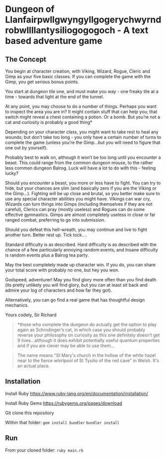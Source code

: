 # Dungeon of Llanfairpwllgwyngyllgogerychwyrndrobwllllantysiliogogogoch - A text based adventure game

## The Concept

You begin at character creation, with Viking, Wizard, Rogue, Cleric and Gimp as your five basic classes. If you can complete the game with the Gimp, you get serious bonus points.

You start at dungeon tile one, and must make you way - one freaky tile at a time - towards that light at the end of the tunnel.

At any point, you may choose to do a number of things. Perhaps you want to inspect the area you are in? It might contain stuff that can help you; that switch might reveal a chest containing a potion. Or a bomb. But you’re not a cat and curiosity is probably a good thing*

Depending on your character class, you might want to take rest to heal any wounds; but don’t take too long - you only have a certain number of turns to complete the game (unless you’re the Gimp...but you will need to figure that one out by yourself).

Probably best to walk on, although it won’t be too long until you encounter a beast. This could range from the common dungeon mouse, to the rather less common dungeon Balrog. Luck will have a lot to do with this - feeling lucky?

Should you encounter a beast, you more or less have to fight. You can try to hide, but your chances are slim (and basically zero if you are the Viking or the Gimp...). Fighting will be up close and brutal, so you better make sure to use any special character abilities you might have. Vikings can war cry, Wizards can turn things into Gimps (including themselves if they are not careful), Clerics can pray (mostly useless) and Rogues can do some effective gymnastics. Gimps are almost completely useless in close or far ranged combat, preferring to go into submission.

Should you defeat this hell-wreath, you may continue and live to fight another turn. Better rest up. Tick tock....

Standard difficulty is as described. Hard difficulty is as described with the chance of a few particularly annoying random events, and Insane difficulty is random events plus  a Balrog tea party.

May the best completely made up character win. If you do, you can share your total score with probably no one, but hey you won.

Godspeed, adventurer! May you find glory more often than you find death (its pretty unlikely you will find glory, but you can at least sit back and admire your log of characters and how far they got).

Alternatively, you can go find a real game that has thoughtful design mechanics.

Yours codely,
Sir Richard

>*those who complete the dungeon do actually get the option to play again as Schrodinger’s cat, in which case you should probably reverse your philosophy on curiosity as this one definitely doesn’t get 9 lives...although it does exhibit potentially useful quantum properties and if you are clever may be able to use them...

> The name means "St Mary's church in the hollow of the white hazel near to the fierce whirlpool of St Tysilio of the red cave" in Welsh. It's an actual place.

## Installation

Install Ruby
https://www.ruby-lang.org/en/documentation/installation/

Install Ruby Gems
https://rubygems.org/pages/download

Git clone this repository

Within that folder:
`gem install bundler`
`bundler install`

## Run

From your cloned folder:
`ruby main.rb`


